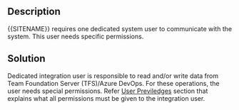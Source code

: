 ## Description

{{SITENAME}} requires one dedicated system user to communicate with the system. This user needs specific permissions. 

## Solution

Dedicated integration user is responsible to read and/or write data from Team Foundation Server (TFS)/Azure DevOps. For these operations, the user needs special permissions. Refer [User Previledges](../../../../connectors/team-foundation-server#user-privileges) section that explains what all permissions must be given to the integration user.
